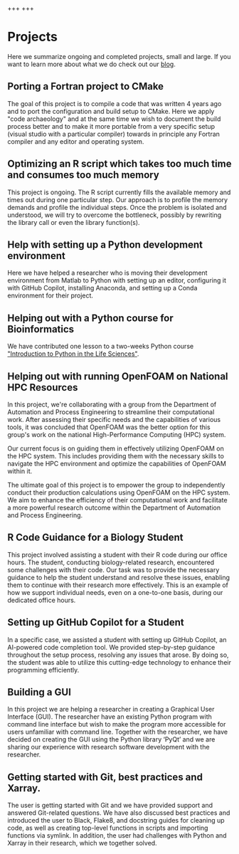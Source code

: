 +++
+++

# Projects

Here we summarize ongoing and completed projects, small and large. If you want to
learn more about what we do check out our [blog](/blog/).

## Porting a Fortran project to CMake

The goal of this project is to compile a code that was written 4 years ago and
to port the configuration and build setup to CMake. Here we apply "code
archaeology" and at the same time we wish to document the build process better
and to make it more portable from a very specific setup (visual studio with a
particular compiler) towards in principle any Fortran compiler and any editor
and operating system.


## Optimizing an R script which takes too much time and consumes too much memory

This project is ongoing. The R script currently fills the available memory and
times out during one particular step. Our approach is to profile the memory
demands and profile the individual steps. Once the problem is isolated and
understood, we will try to overcome the bottleneck, possibly by rewriting the
library call or even the library function(s).


## Help with setting up a Python development environment

Here we have helped a researcher who is moving their development environment
from Matlab to Python with setting up an editor, configuring it with GitHub
Copilot, installing Anaconda, and setting up a Conda environment for their
project.


## Helping out with a Python course for Bioinformatics

We have contributed one lesson to a two-weeks Python course ["Introduction to
Python in the Life
Sciences"](https://github.com/Bioinformatics-teaching-UiT/Python_2023).


## Helping out with running OpenFOAM on National HPC Resources

In this project, we're collaborating with a group from the Department of
Automation and Process Engineering to streamline their computational work.
After assessing their specific needs and the capabilities of various tools,
it was concluded that OpenFOAM was the better option for this group's work
on the national High-Performance Computing (HPC) system.

Our current focus is on guiding them in effectively utilizing OpenFOAM on the
HPC system. This includes providing them with the necessary skills to navigate
the HPC environment and optimize the capabilities of OpenFOAM within it.

The ultimate goal of this project is to empower the group to independently
conduct their production calculations using OpenFOAM on the HPC system.
We aim to enhance the efficiency of their computational work and facilitate
a more powerful research outcome within the Department of
Automation and Process Engineering.


## R Code Guidance for a Biology Student

This project involved assisting a student with their R code during our office
hours. The student, conducting biology-related research, encountered some
challenges with their code. Our task was to provide the necessary guidance
to help the student understand and resolve these issues, enabling them to
continue with their research more effectively. This is an example of how we
support individual needs, even on a one-to-one basis, during our dedicated office hours.


## Setting up GitHub Copilot for a Student

In a specific case, we assisted a student with setting up GitHub Copilot,
an AI-powered code completion tool. We provided step-by-step guidance
throughout the setup process, resolving any issues that arose. By doing so,
the student was able to utilize this cutting-edge technology to enhance their
programming efficiently.


## Building a GUI

In this project we are helping a researcher in creating a Graphical User Interface (GUI). The researcher have an existing Python program with command line interface but wish to make the program more accessible for users unfamiliar with command line. Together with the researcher, we have decided on creating the GUI using the Python library ‘PyQt’ and we are sharing our experience with research software development with the researcher.


## Getting started with Git, best practices and Xarray.

The user is getting started with Git and we have provided support and answered Git-related questions. We have also discussed best practices and introduced the user to Black, Flake8, and docstring guides for cleaning up code, as well as creating top-level functions in scripts and importing functions via symlink. In addition, the user had challenges with Python and Xarray in their research, which we together solved.
